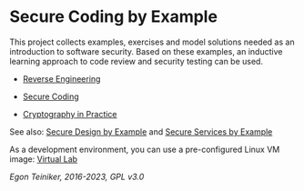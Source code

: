 # Secure Coding by Example

This project collects examples, exercises and model solutions needed as an introduction to software security.
Based on these examples, an inductive learning approach to code review and security testing can be used.

* [Reverse Engineering](reverse-engineering-java/)
 
* [Secure Coding](secure-coding/)

* [Cryptography in Practice](cryptography-in-practice/)

See also: 
[Secure Design by Example](https://github.com/teiniker/teiniker-lectures-securedesign) and 
[Secure Services by Example](https://github.com/teiniker/teiniker-lectures-secureservices) 

As a development environment, you can use a pre-configured Linux VM image:
[Virtual Lab](https://drive.google.com/drive/folders/1AzsF4Mvh1HJ8k6OW5W5hQ5CF0HdqA51l)

*Egon Teiniker, 2016-2023, GPL v3.0*
